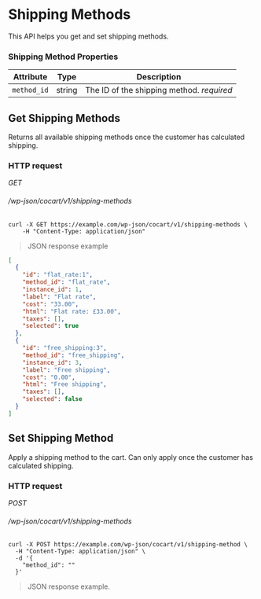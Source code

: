 # Shipping Methods #

This API helps you get and set shipping methods.

### Shipping Method Properties ###

| Attribute   | Type   | Description       |
| ----------- | ------ | ----------------- |
| `method_id` | string | The ID of the shipping method. <i class="label label-info">required</i> |

## Get Shipping Methods  ##

Returns all available shipping methods once the customer has calculated shipping.

### HTTP request ###

<div class="api-endpoint">
	<div class="endpoint-data">
		<i class="label label-get">GET</i>
		<h6>/wp-json/cocart/v1/shipping-methods</h6>
	</div>
</div>

```shell
curl -X GET https://example.com/wp-json/cocart/v1/shipping-methods \
	-H "Content-Type: application/json"
```

> JSON response example

```json
[
  {
    "id": "flat_rate:1",
    "method_id": "flat_rate",
    "instance_id": 1,
    "label": "Flat rate",
    "cost": "33.00",
    "html": "Flat rate: £33.00",
    "taxes": [],
    "selected": true
  },
  {
    "id": "free_shipping:3",
    "method_id": "free_shipping",
    "instance_id": 3,
    "label": "Free shipping",
    "cost": "0.00",
    "html": "Free shipping",
    "taxes": [],
    "selected": false
  }
]
```

## Set Shipping Method ##

Apply a shipping method to the cart. Can only apply once the customer has calculated shipping.

### HTTP request ###

<div class="api-endpoint">
	<div class="endpoint-data">
		<i class="label label-post">POST</i>
		<h6>/wp-json/cocart/v1/shipping-methods</h6>
	</div>
</div>

```shell
curl -X POST https://example.com/wp-json/cocart/v1/shipping-method \
  -H "Content-Type: application/json" \
  -d '{
    "method_id": ""
  }'
```

> JSON response example.

```json
```
